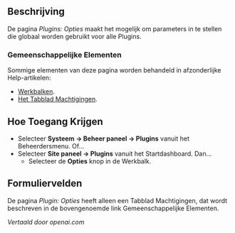 <!-- Filename: Help4.x:Plugin:_Options  / Display title: Plugin: Opties -->

## Beschrijving

De pagina *Plugins: Opties* maakt het mogelijk om parameters in te stellen die globaal worden gebruikt voor alle Plugins.

### Gemeenschappelijke Elementen

Sommige elementen van deze pagina worden behandeld in afzonderlijke Help-artikelen:

* [Werkbalken](jdocmanual?article=help/common-elements/toolbars).
* [Het Tabblad Machtigingen](jdocmanual?article=help/common-elements/edit-permissions).

## Hoe Toegang Krijgen

- Selecteer **Systeem → Beheer paneel → Plugins** vanuit het Beheerdersmenu. Of...
- Selecteer **Site paneel → Plugins** vanuit het Startdashboard. Dan...
  - Selecteer de **Opties** knop in de Werkbalk.

## Formuliervelden

De pagina *Plugin: Opties* heeft alleen een Tabblad Machtigingen, dat wordt beschreven in de bovengenoemde link Gemeenschappelijke Elementen.

*Vertaald door openai.com*

